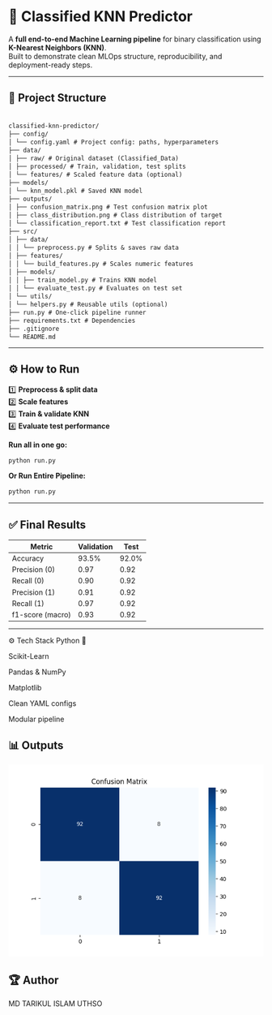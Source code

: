 # 🧩 Classified KNN Predictor

A **full end-to-end Machine Learning pipeline** for binary classification using **K-Nearest Neighbors (KNN)**.  
Built to demonstrate clean MLOps structure, reproducibility, and deployment-ready steps.

---

## 📂 Project Structure

```

classified-knn-predictor/
├── config/
│ └── config.yaml # Project config: paths, hyperparameters
├── data/
│ ├── raw/ # Original dataset (Classified_Data)
│ ├── processed/ # Train, validation, test splits
│ └── features/ # Scaled feature data (optional)
├── models/
│ └── knn_model.pkl # Saved KNN model
├── outputs/
│ ├── confusion_matrix.png # Test confusion matrix plot
│ ├── class_distribution.png # Class distribution of target
│ └── classification_report.txt # Test classification report
├── src/
│ ├── data/
│ │ └── preprocess.py # Splits & saves raw data
│ ├── features/
│ │ └── build_features.py # Scales numeric features
│ ├── models/
│ │ ├── train_model.py # Trains KNN model
│ │ └── evaluate_test.py # Evaluates on test set
│ └── utils/
│ └── helpers.py # Reusable utils (optional)
├── run.py # One-click pipeline runner
├── requirements.txt # Dependencies
├── .gitignore
└── README.md

````

---

## ⚙️ How to Run

1️⃣ **Preprocess & split data**  
2️⃣ **Scale features**  
3️⃣ **Train & validate KNN**  
4️⃣ **Evaluate test performance**  

**Run all in one go:**

```bash
python run.py
```

**Or Run Entire Pipeline:**

```bash
python run.py
```

---

## ✅ Final Results

| Metric           | Validation | Test  |
| ---------------- | ---------- | ----- |
| Accuracy         | 93.5%      | 92.0% |
| Precision (0)    | 0.97       | 0.92  |
| Recall (0)       | 0.90       | 0.92  |
| Precision (1)    | 0.91       | 0.92  |
| Recall (1)       | 0.97       | 0.92  |
| f1-score (macro) | 0.93       | 0.92  |


---
⚙️ Tech Stack
Python 🐍

Scikit-Learn

Pandas & NumPy

Matplotlib

Clean YAML configs

Modular pipeline

## 📊 Outputs
![Confusion Matrix](outputs/confusion_matrix.png)
## 🏆 Author
MD TARIKUL ISLAM UTHSO
